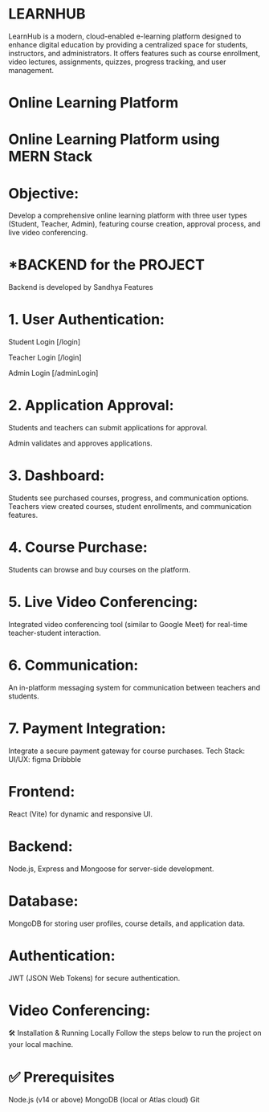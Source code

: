 # LEARNHUB
LearnHub is a modern, cloud-enabled e-learning platform designed to enhance digital education by providing a centralized space for students, instructors, and administrators. It offers features such as course enrollment, video lectures, assignments, quizzes, progress tracking, and user management.

# Online Learning Platform

# Online Learning Platform using MERN Stack

# Objective:
Develop a comprehensive online learning platform with three user types (Student, Teacher, Admin), featuring course creation, approval process, and live video conferencing.

# *BACKEND for the PROJECT
Backend is developed by Sandhya
Features

# 1. User Authentication:
Student Login [/login]

Teacher Login [/login]

Admin Login [/adminLogin]

# 2. Application Approval:
Students and teachers can submit applications for approval.

Admin validates and approves applications.

# 3. Dashboard:
Students see purchased courses, progress, and communication options.
Teachers view created courses, student enrollments, and communication features.


# 4. Course Purchase:
Students can browse and buy courses on the platform.


# 5. Live Video Conferencing:
Integrated video conferencing tool (similar to Google Meet) for real-time teacher-student interaction.
# 6. Communication:
An in-platform messaging system for communication between teachers and students.
# 7. Payment Integration:
Integrate a secure payment gateway for course purchases.
Tech Stack:
UI/UX:
figma
Dribbble
# Frontend:
React (Vite) for dynamic and responsive UI.
# Backend:
Node.js, Express and Mongoose for server-side development.
# Database:
MongoDB for storing user profiles, course details, and application data.
# Authentication:
JWT (JSON Web Tokens) for secure authentication.
# Video Conferencing:
🛠️ Installation & Running Locally
Follow the steps below to run the project on your local machine.

# ✅ Prerequisites
Node.js (v14 or above)
MongoDB (local or Atlas cloud)
Git
